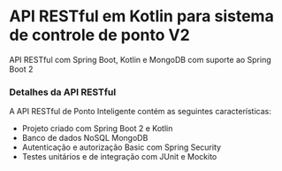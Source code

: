 # API RESTful em Kotlin para sistema de controle de ponto V2
API RESTful com Spring Boot, Kotlin e MongoDB com suporte ao Spring Boot 2
### Detalhes da API RESTful
A API RESTful de Ponto Inteligente contém as seguintes características:
* Projeto criado com Spring Boot 2 e Kotlin
* Banco de dados NoSQL MongoDB
* Autenticação e autorização Basic com Spring Security
* Testes unitários e de integração com JUnit e Mockito
